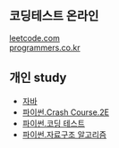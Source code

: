 
## 코딩테스트 온라인
[leetcode.com](https://leetcode.com/problemset/all/)<br>
[programmers.co.kr](https://programmers.co.kr/learn/challenges)<br>

## 개인 study
- [자바](java/README_java.md)
- [파이썬.Crash Course.2E](python_crash_course.ipynb)
- [파이썬.코딩 테스트](python_coding_test.ipynb)
- [파이썬.자료구조 알고리즘](python_ds_algorithm.ipynb)